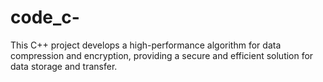 # code_c-
This C++ project develops a high-performance algorithm for data compression and encryption, providing a secure and efficient solution for data storage and transfer.
